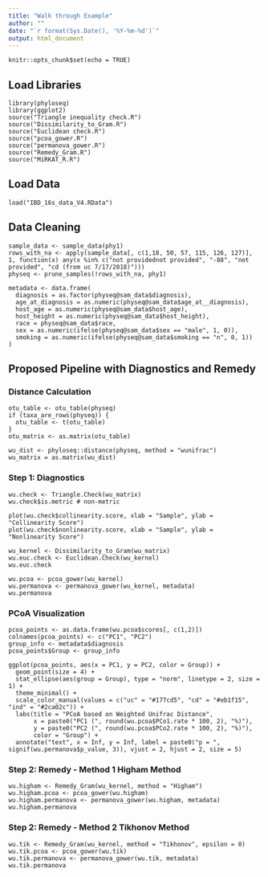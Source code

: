 ```yaml
---
title: "Walk through Example"
author: ""
date: "`r format(Sys.Date(), '%Y-%m-%d')`"
output: html_document
---
```


```{r setup, include=FALSE}
knitr::opts_chunk$set(echo = TRUE)
```

## Load Libraries

```{r load-libraries}
library(phyloseq)
library(ggplot2)
source("Triangle inequality check.R")
source("Dissimilarity_to_Gram.R")
source("Euclidean check.R")
source("pcoa_gower.R")
source("permanova_gower.R")
source("Remedy_Gram.R")
source("MiRKAT_R.R")
```

## Load Data

```{r load-data}
load("IBD_16s_data_V4.RData")
```

## Data Cleaning

```{r data-cleaning}
sample_data <- sample_data(phy1)
rows_with_na <- apply(sample_data[, c(1,18, 50, 57, 115, 126, 127)], 1, function(x) any(x %in% c("not providednot provided", "-88", "not provided", "cd (from uc 7/17/2018)")))
physeq <- prune_samples(!rows_with_na, phy1)

metadata <- data.frame(
  diagnosis = as.factor(physeq@sam_data$diagnosis),
  age_at_diagnosis = as.numeric(physeq@sam_data$age_at__diagnosis),
  host_age = as.numeric(physeq@sam_data$host_age),
  host_height = as.numeric(physeq@sam_data$host_height),
  race = physeq@sam_data$race,
  sex = as.numeric(ifelse(physeq@sam_data$sex == "male", 1, 0)),
  smoking = as.numeric(ifelse(physeq@sam_data$smoking == "n", 0, 1))
)
```

## Proposed Pipeline with Diagnostics and Remedy

### Distance Calculation

```{r distance-calculation}
otu_table <- otu_table(physeq)
if (taxa_are_rows(physeq)) {
  otu_table <- t(otu_table)
}
otu_matrix <- as.matrix(otu_table)

wu_dist <- phyloseq::distance(physeq, method = "wunifrac")
wu_matrix = as.matrix(wu_dist)
```

### Step 1: Diagnostics

```{r diagnostics}
wu.check <- Triangle.Check(wu_matrix)
wu.check$is.metric # non-metric

plot(wu.check$collinearity.score, xlab = "Sample", ylab = "Collinearity Score") 
plot(wu.check$nonlinearity.score, xlab = "Sample", ylab = "Nonlinearity Score")

wu_kernel <- Dissimilarity_to_Gram(wu_matrix)
wu.euc.check <- Euclidean.Check(wu_kernel)
wu.euc.check

wu.pcoa <- pcoa_gower(wu_kernel)
wu.permanova <- permanova_gower(wu_kernel, metadata)
wu.permanova
```

### PCoA Visualization

```{r pcoa-visualization}
pcoa_points <- as.data.frame(wu.pcoa$scores[, c(1,2)])
colnames(pcoa_points) <- c("PC1", "PC2")
group_info <- metadata$diagnosis
pcoa_points$Group <- group_info

ggplot(pcoa_points, aes(x = PC1, y = PC2, color = Group)) +
  geom_point(size = 4) +
  stat_ellipse(aes(group = Group), type = "norm", linetype = 2, size = 1) +  
  theme_minimal() +
  scale_color_manual(values = c("uc" = "#177cd5", "cd" = "#eb1f15", "ind" = "#2ca02c")) +
  labs(title = "PCoA based on Weighted Unifrac Distance", 
       x = paste0("PC1 (", round(wu.pcoa$PCo1.rate * 100, 2), "%)"),
       y = paste0("PC2 (", round(wu.pcoa$PCo2.rate * 100, 2), "%)"),
       color = "Group") +
  annotate("text", x = Inf, y = Inf, label = paste0("p = ", signif(wu.permanova$p_value, 3)), vjust = 2, hjust = 2, size = 5)
```

### Step 2: Remedy - Method 1 Higham Method

```{r remedy-higham}
wu.higham <- Remedy_Gram(wu_kernel, method = "Higham")
wu.higham.pcoa <- pcoa_gower(wu.higham)
wu.higham.permanova <- permanova_gower(wu.higham, metadata)
wu.higham.permanova
```

### Step 2: Remedy - Method 2 Tikhonov Method

```{r remedy-tikhonov}
wu.tik <- Remedy_Gram(wu_kernel, method = "Tikhonov", epsilon = 0)
wu.tik.pcoa <- pcoa_gower(wu.tik)
wu.tik.permanova <- permanova_gower(wu.tik, metadata)
wu.tik.permanova
```
